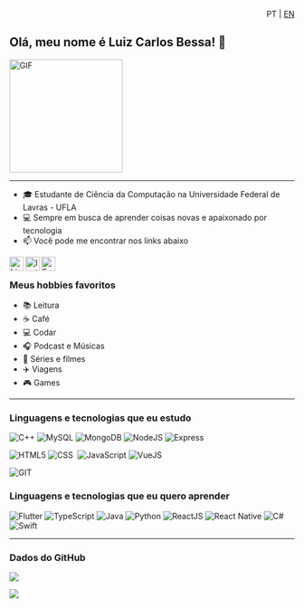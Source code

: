 <p style="text-align:right"> PT | <a href="https://github.com/lcbessa/lcbessa/blob/main/README.en-US.md">EN</a> </p>

## Olá, meu nome é Luiz Carlos Bessa! 👋

<img alt="GIF" src="https://media.giphy.com/media/l4FsCR2hFJnGh18IM/giphy.gif" width = 200/>

---

- 🎓 Estudante de Ciência da Computação na Universidade Federal de Lavras - UFLA
- 💻 Sempre em busca de aprender coisas novas e apaixonado por tecnologia
- 📫 Você pode me encontrar nos links abaixo

<a target="_blank" href="https://www.linkedin.com/in/luizcarlosbessa/">
  <img align="left" alt="LinkedIN" width="25px" src="https://logospng.org/download/linkedin/logo-linkedin-icon-2048.png" /> </a>

<a target="_blank" href="https://www.instagram.com/bessa.luizcarlos/">
  <img align="left" alt="Instagram" width="25px" src="https://upload.wikimedia.org/wikipedia/commons/thumb/e/e7/Instagram_logo_2016.svg/1200px-Instagram_logo_2016.svg.png" />
</a>

<a target="_blank" href="mailto:luizcarlosbessa9@gmail.com">
  <img align="left" alt="E-mail" width="25px" src="https://logodownload.org/wp-content/uploads/2018/03/gmail-logo-16.png" />
</a>

<br>

### Meus hobbies favoritos

- :books: Leitura
- :coffee: Café
- :computer: Codar
- :headphones: Podcast e Músicas
- :fries: Séries e filmes
- :airplane: Viagens
- :video_game: Games

---

### Linguagens e tecnologias que eu estudo

![C++](https://img.shields.io/badge/-C++-05122A?style=flat&logo=c%2B%2B)
![MySQL](https://img.shields.io/badge/-MySQL-05122A?style=flat&logo=mysql)
![MongoDB](https://img.shields.io/badge/-MongoDB-05122A?style=flat&logo=mongodb)
![NodeJS](https://img.shields.io/badge/-NodeJS-05122A?style=flat&logo=node.js)
![Express](https://img.shields.io/badge/-ExpressJS-05122A?style=flat&logo=express)

![HTML5](https://img.shields.io/badge/-HTML5-05122A?style=flat&logo=html5)
![CSS](https://img.shields.io/badge/-CSS-05122A?style=flat&logo=CSS3&logoColor=1572B6)&nbsp;
![JavaScript](https://img.shields.io/badge/-JavaScript-05122A?style=flat&logo=javascript)
![VueJS](https://img.shields.io/badge/-VueJS-05122A?style=flat&logo=vue.js)

![GIT](https://img.shields.io/badge/-GIT-05122A?style=flat&logo=git)&nbsp;

### Linguagens e tecnologias que eu quero aprender

![Flutter](https://img.shields.io/badge/-Flutter-05122A?style=flat&logo=flutter)
![TypeScript](https://img.shields.io/badge/-TypeScript-05122A?style=flat&logo=typescript)
![Java](https://img.shields.io/badge/-Java-05122A?style=flat&logo=java)
![Python](https://img.shields.io/badge/-Python-05122A?style=flat&logo=python)
![ReactJS](https://img.shields.io/badge/-ReactJS-05122A?style=flat&logo=react)
![React Native](https://img.shields.io/badge/-React%20Native-05122A?style=flat&logo=react)
![C#](https://img.shields.io/badge/-CSharp-05122A?style=flat&logo=csharp)
![Swift](https://img.shields.io/badge/-Swift-05122A?style=flat&logo=swift)

---

### Dados do GitHub

![](https://github-readme-stats.vercel.app/api?username=lcbessa&show_icons=true&theme=blueberry)

![](https://github-readme-stats.vercel.app/api/top-langs/?username=lcbessa&layout=compact&theme=blueberry)
